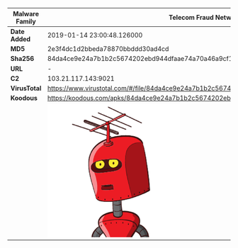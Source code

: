 | Malware Family | Telecom Fraud Network for South Koreans                      |
| -------------- | ------------------------------------------------------------ |
| **Date Added** | 2019-01-14 23:00:48.126000                                                   |
| **MD5**        | 2e3f4dc1d2bbeda78870bbddd30ad4cd                             |
| **Sha256**     | 84da4ce9e24a7b1b2c5674202ebd944dfaae74a70a46a9cf1b5ce593b6580a8d |
| **URL**        | -                                                            |
| **C2**         | 103.21.117.143:9021 |
| **VirusTotal** | https://www.virustotal.com/#/file/84da4ce9e24a7b1b2c5674202ebd944dfaae74a70a46a9cf1b5ce593b6580a8d/detection |
| **Koodous**    | https://koodous.com/apks/84da4ce9e24a7b1b2c5674202ebd944dfaae74a70a46a9cf1b5ce593b6580a8d |
|                | ![](../assets/84da4ce9e24a7b1b2c5674202ebd944dfaae74a70a46a9cf1b5ce593b6580a8d.png) |